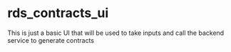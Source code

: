 # rds_contracts_ui
This is just a basic UI that will be used to take inputs and call the backend service to generate contracts
